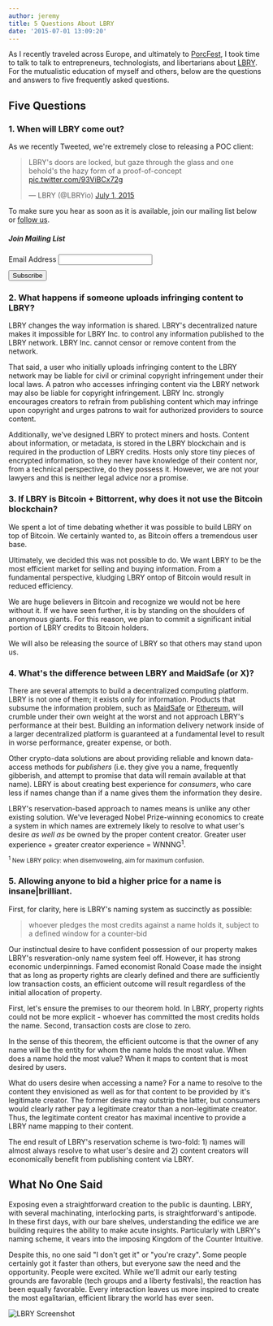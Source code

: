 ```yaml
---
author: jeremy
title: 5 Questions About LBRY
date: '2015-07-01 13:09:20'
---
```


As I recently traveled across Europe, and ultimately to [PorcFest](www.porcfest.com), I took time to talk to talk to entrepreneurs, technologists, and libertarians about [LBRY](https://lbry.io). For the mutualistic education of myself and others, below are the questions and answers to five frequently asked questions.

## Five Questions

### 1. When will LBRY come out?

 As we recently Tweeted, we're extremely close to releasing a POC client:

 <blockquote class="twitter-tweet" data-lang="en"><p lang="en" dir="ltr">LBRY&#39;s doors are locked, but gaze through the glass and one behold&#39;s the hazy form of a proof-of-concept <a href="http://t.co/93ViBCx72g">pic.twitter.com/93ViBCx72g</a></p>&mdash; LBRY (@LBRYio) <a href="https://twitter.com/LBRYio/status/616333374878281728">July 1, 2015</a></blockquote>
<script async src="//platform.twitter.com/widgets.js" charset="utf-8"></script>

 To make sure you hear as soon as it is available, join our mailing list below or
[follow us](https://twitter.com/lbry_io).

##### Join Mailing List

<div id="mc_embed_signup">
<form action="//lbry.us9.list-manage.com/subscribe/post?u=6dff893a9da0ab62d6704afc9&id=7b74c90030" method="post" id="mc-embedded-subscribe-form" name="mc-embedded-subscribe-form" class="validate" target="_blank" novalidate>
    <div id="mc_embed_signup_scroll" >
      <div class="mc-field-group" style="margin-bottom: 10px">
        	<label for="mce-EMAIL">Email Address </label>
        	<input type="email" value="" name="EMAIL" class="required email" id="mce-EMAIL">
      </div>
      <div style="position: absolute; left: -5000px;"><input type="text" name="b_6dff893a9da0ab62d6704afc9_7b74c90030" tabindex="-1" value=""></div>
      <div class="clear"><input type="submit" value="Subscribe" name="subscribe" id="mc-embedded-subscribe" class="button"></div>
    </div>
  </form>
</div>


### 2. What happens if someone uploads infringing content to LBRY?
 LBRY changes the way information is shared. LBRY's decentralized nature makes it impossible for LBRY Inc. to control any information published to the LBRY network. LBRY Inc. cannot censor or remove content from the network.

 That said, a user who initially uploads infringing content to the LBRY network may be liable for civil or criminal copyright infringement under their local laws. A patron who accesses infringing content via the LBRY network may also be liable for copyright infringement. LBRY Inc. strongly encourages creators to refrain from publishing content which may infringe upon copyright and urges patrons to wait for authorized providers to source content.

Additionally, we've designed LBRY to protect miners and hosts. Content about information, or metadata, is stored in the LBRY blockchain and is required in the production of LBRY credits. Hosts only store tiny pieces of encrypted information, so they never have knowledge of their content nor, from a technical perspective, do they possess it. However, we are not your lawyers and this is neither legal advice nor a promise.

### 3. If LBRY is Bitcoin + Bittorrent, why does it not use the Bitcoin blockchain?

 We spent a lot of time debating whether it was possible to build LBRY on top of Bitcoin. We certainly wanted to, as Bitcoin offers a tremendous user base.

 Ultimately, we decided this was not possible to do. We want LBRY to be the most efficient market for selling and buying information. From a fundamental perspective, kludging LBRY ontop of Bitcoin would result in reduced efficiency.

 We are huge believers in Bitcoin and recognize we would not be here without it. If we have seen further, it is by standing on the shoulders of anonymous giants. For this reason, we plan to commit a significant initial portion of LBRY credits to Bitcoin holders.

We will also be releasing the source of LBRY so that others may stand upon us.

### 4. What's the difference between LBRY and MaidSafe (or X)?

 There are several attempts to build a decentralized computing platform. LBRY is not one of them; it exists only for information. Products that subsume the information problem, such as [MaidSafe](www.maidsafe.com) or [Ethereum](www.ethereum.org), will crumble under their own weight at the worst and not approach LBRY's performance at their best. Building an information delivery network inside of a larger decentralized platform is guaranteed at a fundamental level to result in worse performance, greater expense, or both.

Other crypto-data solutions are about providing reliable and known data-access methods for *publishers* (i.e. they give you a name, frequently gibberish, and attempt to promise that data will remain available at that name). LBRY is about creating best experience for *consumers*, who care less if names change than if a name gives them the information they desire.

LBRY's reservation-based approach to names means is unlike any other existing solution. We've leveraged Nobel Prize-winning economics to create a system in which names are extremely likely to resolve to what user's desire *as well as* be owned by the proper content creator. Greater user experience + greater creator experience = WNNNG<sup>1</sup>.

 <small><sup>1</sup> New LBRY policy: when disemvoweling, aim for maximum confusion. </small>

### 5. **Allowing anyone to bid a higher price for a name is insane|brilliant.**

First, for clarity, here is LBRY's naming system as succinctly as possible:

> whoever pledges the most credits against a name holds it, subject to a defined window for a counter-bid

 Our instinctual desire to have confident possession of our property makes LBRY's resveration-only name system feel off. However, it has strong economic underpinnings. Famed economist Ronald Coase made the insight that as long as property rights are clearly defined and there are sufficiently low transaction costs, an efficient outcome will result regardless of the initial allocation of property.

 First, let's ensure the premises to our theorem hold. In LBRY, property rights could not be more explicit - whoever has committed the most credits holds the name. Second, transaction costs are close to zero.

 In the sense of this theorem, the efficient outcome is that the owner of any name will be the entity for whom the name holds the most value. When does a name hold the most value? When it maps to content that is most desired by users.

What do users desire when accessing a name? For a name to resolve to the content they envisioned as well as for that content to be provided by it's legitimate creator. The former desire may outstrip the latter, but consumers would clearly rather pay a legitimate creator than a non-legitimate creator. Thus, the legitimate content creator has maximal incentive to provide a LBRY name mapping to their content.

The end result of LBRY's reservation scheme is two-fold: 1) names will almost always resolve to what user's desire and 2) content creators will economically benefit from publishing content via LBRY.

## What No One Said

Exposing even a straightforward creation to the public is daunting. LBRY, with several machinating, interlocking parts, is straightforward's antipode. In these first days, with our bare shelves, understanding the edifice we are building requires the ability to make acute insights. Particularly with LBRY's naming scheme, it vears into the imposing Kingdom of the Counter Intuitive.

Despite this, no one said "I don't get it" or "you're crazy". Some people certainly got it faster than others, but everyone saw the need and the opportunity. People were excited. While we'll admit our early testing grounds are favorable (tech groups and a liberty festivals), the reaction has been equally favorable. Every interaction leaves us more inspired to create the most egalitarian, efficient library the world has ever seen.

![LBRY Screenshot](https://pbs.twimg.com/media/CI2n8ClWsAAFlrG.png)